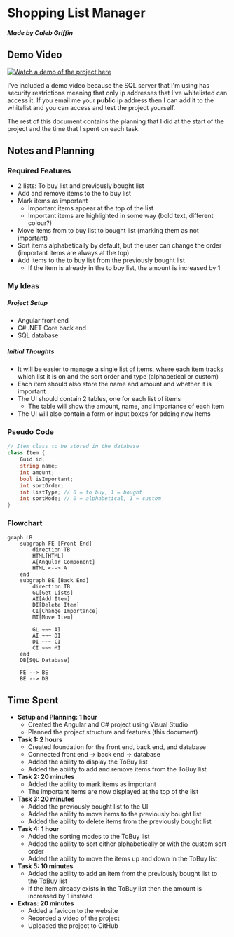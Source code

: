 # Shopping List Manager
##### Made by Caleb Griffin

## Demo Video
[![Watch a demo of the project here](https://img.youtube.com/vi/iSAyQRZFFgY/0.jpg)](https://www.youtube.com/watch?v=iSAyQRZFFgY)

I've included a demo video because the SQL server that I'm using has security restrictions meaning that only ip addresses that I've whitelisted can access it. If you email me your **public** ip address then I can add it to the whitelist and you can access and test the project yourself.

The rest of this document contains the planning that I did at the start of the project and the time that I spent on each task.

## Notes and Planning
### Required Features
- 2 lists: To buy list and previously bought list
- Add and remove items to the to buy list
- Mark items as important
    - Important items appear at the top of the list
    - Important items are highlighted in some way (bold text, different colour?)
- Move items from to buy list to bought list (marking them as not important)
- Sort items alphabetically by default, but the user can change the order (important items are always at the top)
- Add items to the to buy list from the previously bought list
    - If the item is already in the to buy list, the amount is increased by 1

### My Ideas
##### Project Setup
- Angular front end
- C# .NET Core back end
- SQL database
##### Initial Thoughts
- It will be easier to manage a single list of items, where each item tracks which list it is on and the sort order and type (alphabetical or custom)
- Each item should also store the name and amount and whether it is important
- The UI should contain 2 tables, one for each list of items
    - The table will show the amount, name, and importance of each item
- The UI will also contain a form or input boxes for adding new items

### Pseudo Code
```csharp
// Item class to be stored in the database
class Item {
    Guid id;
    string name;
    int amount;
    bool isImportant;
    int sortOrder;
    int listType; // 0 = to buy, 1 = bought
    int sortMode; // 0 = alphabetical, 1 = custom
}
```

### Flowchart
```mermaid
graph LR
    subgraph FE [Front End]
        direction TB
        HTML[HTML]
        A[Angular Component]
        HTML <--> A
    end
    subgraph BE [Back End]
        direction TB
        GL[Get Lists]
        AI[Add Item]
        DI[Delete Item]
        CI[Change Importance]
        MI[Move Item]

        GL ~~~ AI
        AI ~~~ DI
        DI ~~~ CI
        CI ~~~ MI
    end
    DB[SQL Database]

    FE --> BE
    BE --> DB
```

## Time Spent
- **Setup and Planning: 1 hour**
    - Created the Angular and C# project using Visual Studio
    - Planned the project structure and features (this document)
- **Task 1: 2 hours**
    - Created foundation for the front end, back end, and database
    - Connected front end -> back end -> database
    - Added the ability to display the ToBuy list
    - Added the ability to add and remove items from the ToBuy list
- **Task 2: 20 minutes**
    - Added the ability to mark items as important
    - The important items are now displayed at the top of the list
- **Task 3: 20 minutes**
    - Added the previously bought list to the UI
    - Added the ability to move items to the previously bought list
    - Added the ability to delete items from the previously bought list
- **Task 4: 1 hour**
    - Added the sorting modes to the ToBuy list
    - Added the ability to sort either alphabetically or with the custom sort order
    - Added the ability to move the items up and down in the ToBuy list
- **Task 5: 10 minutes**
    - Added the ability to add an item from the previously bought list to the ToBuy list
    - If the item already exists in the ToBuy list then the amount is increased by 1 instead
- **Extras: 20 minutes**
    - Added a favicon to the website
    - Recorded a video of the project
    - Uploaded the project to GitHub